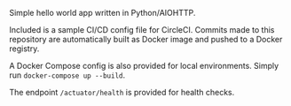 Simple hello world app written in Python/AIOHTTP.

Included is a sample CI/CD config file for CircleCI. Commits made to this repository are automatically built as Docker image and pushed to a Docker registry.

A Docker Compose config is also provided for local environments. Simply run `docker-compose up --build`.

The endpoint `/actuator/health` is provided for health checks.

